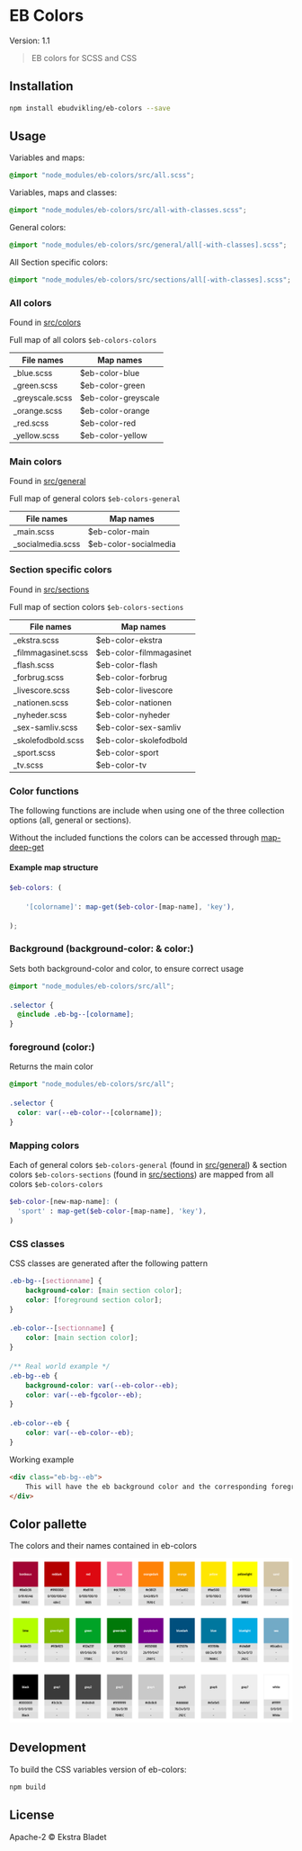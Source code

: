 # EB Colors
Version: 1.1

> EB colors for SCSS and CSS

## Installation

```bash
npm install ebudvikling/eb-colors --save
```

## Usage

Variables and maps:

```scss
@import "node_modules/eb-colors/src/all.scss";
```

Variables, maps and classes:

```scss
@import "node_modules/eb-colors/src/all-with-classes.scss";
```

General colors:

```scss
@import "node_modules/eb-colors/src/general/all[-with-classes].scss";
```

All Section specific colors:

```scss
@import "node_modules/eb-colors/src/sections/all[-with-classes].scss";
```

### All colors

Found in [src/colors](src/colors)

Full map of all colors `$eb-colors-colors`

| File names            | Map names                |
| ---                   | ---                      |
| _blue.scss            | $eb-color-blue           |
| _green.scss           | $eb-color-green          |
| _greyscale.scss       | $eb-color-greyscale      |
| _orange.scss          | $eb-color-orange         |
| _red.scss             | $eb-color-red            |
| _yellow.scss          | $eb-color-yellow         |

### Main colors

Found in [src/general](src/general)

Full map of general colors `$eb-colors-general`

| File names            | Map names                |
| ---                   | ---                      |
| _main.scss            | $eb-color-main           |
| _socialmedia.scss     | $eb-color-socialmedia    |

### Section specific colors

Found in [src/sections](src/sections)

Full map of section colors `$eb-colors-sections`

| File names            | Map names                 |
| ---                   | ---                       |
| _ekstra.scss          | $eb-color-ekstra          |
| _filmmagasinet.scss   | $eb-color-filmmagasinet   |
| _flash.scss           | $eb-color-flash           |
| _forbrug.scss         | $eb-color-forbrug         |
| _livescore.scss       | $eb-color-livescore       |
| _nationen.scss        | $eb-color-nationen        |
| _nyheder.scss         | $eb-color-nyheder         |
| _sex-samliv.scss      | $eb-color-sex-samliv      |
| _skolefodbold.scss    | $eb-color-skolefodbold    |
| _sport.scss           | $eb-color-sport           |
| _tv.scss              | $eb-color-tv              |

### Color functions

The following functions are include when using one of the three collection options (all, general or sections).

Without the included functions the colors can be accessed through [map-deep-get](https://css-tricks.com/snippets/sass/deep-getset-maps/#article-header-id-0)

#### Example map structure

```scss
$eb-colors: (

    '[colorname]': map-get($eb-color-[map-name], 'key'),

);
```

### Background (background-color: & color:)

Sets both background-color and color, to ensure correct usage

```scss
@import "node_modules/eb-colors/src/all";

.selector {
  @include .eb-bg--[colorname];
}
```

### foreground (color:)

Returns the main color

```scss
@import "node_modules/eb-colors/src/all";

.selector {
  color: var(--eb-color--[colorname]);
}
```

### Mapping colors

Each of general colors `$eb-colors-general` (found in [src/general](src/general)) & section colors `$eb-colors-sections` (found in [src/sections](src/sections)) are mapped from all colors `$eb-colors-colors`

```scss
$eb-color-[new-map-name]: (
  'sport' : map-get($eb-color-[map-name], 'key'),
)
```

### CSS classes

CSS classes are generated after the following pattern

```css
.eb-bg--[sectionname] {
    background-color: [main section color];
    color: [foreground section color];
}

.eb-color--[sectionname] {
    color: [main section color];
}

/** Real world example */
.eb-bg--eb {
    background-color: var(--eb-color--eb);
    color: var(--eb-fgcolor--eb);
}

.eb-color--eb {
    color: var(--eb-color--eb);
}
```

Working example

```html
<div class="eb-bg--eb">
    This will have the eb background color and the corresponding foreground color.
</div>
```

## Color pallette

The colors and their names contained in eb-colors

![](example/eb-colors-example.png)

## Development

To build the CSS variables version of eb-colors:

```bash
npm build
```

## License

Apache-2 © Ekstra Bladet
